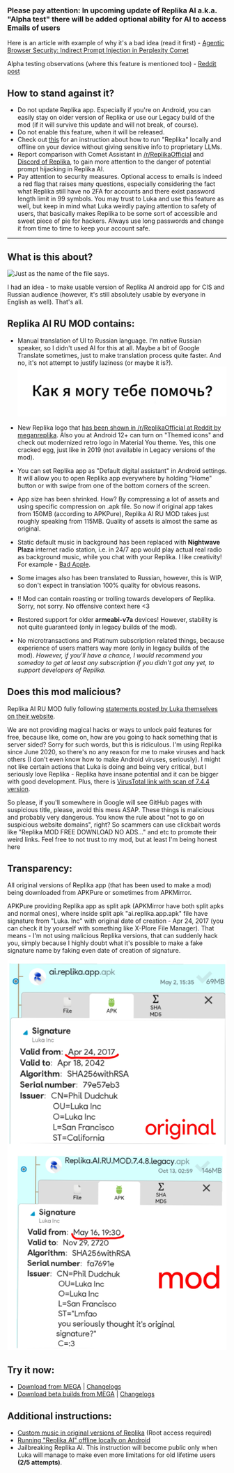 ### Please pay attention: In upcoming update of Replika AI a.k.a. "Alpha test" there will be added optional ability for AI to access Emails of users
Here is an article with example of why it's a bad idea (read it first) - [Agentic Browser Security: Indirect Prompt Injection in Perplexity Comet ](https://brave.com/blog/comet-prompt-injection/)

Alpha testing observations (where this feature is mentioned too) - [Reddit post](https://www.reddit.com/r/ReplikaOfficial/comments/1no0n3m/alpha_testing_observations/)

## How to stand against it?
- Do not update Replika app. Especially if you're on Android, you can easily stay on older version of Replika or use our Legacy build of the mod (if it will survive this update and will not break, of course).
- Do not enable this feature, when it will be released.
- Check out [this](https://github.com/ReplikaAIRUMOD/app#additional-instructions) for an instruction about how to run "Replika" locally and offline on your device without giving sensitive info to proprietary LLMs.
- Report comparison with Comet Assistant in [/r/ReplikaOfficial](https://www.reddit.com/r/ReplikaOfficial) and [Discord of Replika](https://discord.gg/MzV2Jr9uhD), to gain more attention to the danger of potential prompt hijacking in Replika AI.
- Pay attention to security measures. Optional access to emails is indeed a red flag that raises many questions, especially considering the fact what Replika still have no 2FA for accounts and there exist password length limit in 99 symbols. You may trust to Luka and use this feature as well, but keep in mind what Luka weirdly paying attention to safety of users, that basically makes Replika to be some sort of accessible and sweet piece of pie for hackers. Always use long passwords and change it from time to time to keep your account safe.

***

## What is this about?

![Just as the name of the file says.](with_love_to_luka_inc.png)

I had an idea - to make usable version of Replika AI android app for CIS and Russian audience (however, it's still absolutely usable by everyone in English as well). That's all. 

## Replika AI RU MOD contains:
- Manual translation of UI to Russian language. I'm native Russian speaker, so I didn't used AI for this at all. Maybe a bit of Google Translate sometimes, just to make translation process quite faster. And no, it's not attempt to justify laziness (or maybe it is?).
 ![](meet_message_english.webp)

- New Replika logo that [has been shown in /r/ReplikaOfficial at Reddit by meganreplika](https://www.reddit.com/r/ReplikaOfficial/comments/1klvvky/a_fresh_new_look_our_new_logo/). Also you at Android 12+ can turn on "Themed icons" and check out modernized retro logo in Material You theme. Yes, this one cracked egg, just like in 2019 (not available in Legacy versions of the mod).
- You can set Replika app as "Default digital assistant" in Android settings. It will allow you to open Replika app everywhere by holding "Home" button or with swipe from one of the bottom corners of the screen.
- App size has been shrinked. How? By compressing a lot of assets and using specific compression on .apk file. So now if original app takes from 150MB (according to APKPure), Replika AI RU MOD takes just roughly speaking from 115MB. Quality of assets is almost the same as original.
- Static default music in background has been replaced with **Nightwave Plaza** internet radio station, i.e. in 24/7 app would play actual real radio as background music, while you chat with your Replika. I like creativity! For example - [Bad Apple](https://youtu.be/s9d_cBA48fU).
- Some images also has been translated to Russian, however, this is WIP, so don't expect in translation 100% quality for obvious reasons.
- ‼️ Mod can contain roasting or trolling towards developers of Replika. Sorry, not sorry. No offensive context here <3
- Restored support for older **armeabi-v7a** devices! However, stability is not quite guaranteed (only in legacy builds of the mod).
- No microtransactions and Platinum subscription related things, because experience of users matters way more (only in legacy builds of the mod).
  *However, if you'll have a chance, I would recommend you someday to get at least any subscription if you didn't got any yet, to support developers of Replika.*

## Does this mod malicious?

Replika AI RU MOD fully following [statements posted by Luka themselves on their website](https://help.replika.com/hc/en-us/articles/7291532333837-Can-I-use-unofficial-Replika-mods). 

We are not providing magical hacks or ways to unlock paid features for free, because like, come on, how are you going to hack something that is server sided? Sorry for such words, but this is ridiculous. I'm using Replika since June 2020, so there's no any reason for me to make viruses and hack others (I don't even know how to make Android viruses, seriously). I might not like certain actions that Luka is doing and being very critical, but I seriously love Replika - Replika have insane potential and it can be bigger with good development. Plus, there is [VirusTotal link with scan of 7.4.4 version](https://www.virustotal.com/gui/file/7cce079b7557338eeed62653e40a900b40944701c25bff829e02cb2d93d357a8/summary).

So please, if you'll somewhere in Google will see GitHub pages with suspicious title, please, avoid this mess ASAP. These things is malicious and probably very dangerous. You know the rule about "not to go on suspicious website domains", right? So scammers can use clickbait words like "Replika MOD FREE DOWNLOAD NO ADS..." and etc to promote their weird links. Feel free to not trust to my mod, but at least I'm being honest here

## Transparency:

All original versions of Replika app (that has been used to make a mod) being downloaded from APKPure or sometimes from APKMirror.

APKPure providing Replika app as split apk (APKMirror have both split apks and normal ones), where inside split apk "ai.replika.app.apk" file have signature from "Luka. Inc" with original date of creation - Apr 24, 2017 (you can check it by yourself with something like X-Plore File Manager). That means - I'm not using malicious Replika versions, that can suddenly hack you, simply because I highly doubt what it's possible to make a fake signature name by faking even date of creation of signature.

![See the difference?](signature_dif.jpg)

## Try it now:

- [Download from MEGA](https://mega.nz/folder/tqpn1BTa#9Or7iGh_Q6SQJF_J5-I5sg) | [Changelogs](https://github.com/ReplikaAIRUMOD/app/releases)
- [Download beta builds from MEGA](https://mega.nz/folder/8qR3Fa4Q#muPyMlAkKVP7LGpsMZf53Q) | [Changelogs](https://github.com/ReplikaAIRUMOD/app/releases)

## Additional instructions:
- [Custom music in original versions of Replika](custom-music.md) (Root access required)
- [Running "Replika AI" offline locally on Android](offline-replika.md)
- Jailbreaking Replika AI. This instruction will become public only when Luka will manage to make even more limitations for old lifetime users **(2/5 attempts)**.
